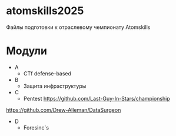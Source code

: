 # atomskills2025

Файлы подготовки к отраслевому чемпионату Atomskills

# Модули
- A
    - CTf defense-based
- B
    - Защита инфраструктуры
- C
    - Pentest
 https://github.com/Last-Guy-In-Stars/championship

https://github.com/Drew-Alleman/DataSurgeon

- D
    - Foresinc`s

